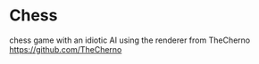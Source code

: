 # Chess
chess game with an idiotic AI
using the renderer from TheCherno
https://github.com/TheCherno
